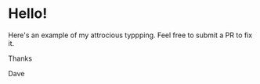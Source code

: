 # Hello!

Here's an example of my attrocious typpping. Feel free to submit a PR to fix it.

Thanks


Dave
